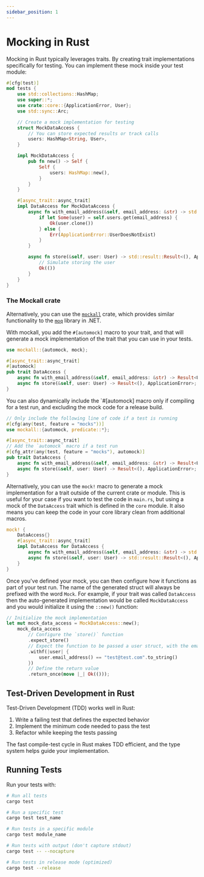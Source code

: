 ```yaml
---
sidebar_position: 1
---
```


# Mocking in Rust

Mocking in Rust typically leverages traits. By creating trait implementations specifically for testing. You can implement these mock inside your test module:

```rust showLineNumbers
#[cfg(test)]
mod tests {
    use std::collections::HashMap;
    use super::*;
    use crate::core::{ApplicationError, User};
    use std::sync::Arc;

    // Create a mock implementation for testing
    struct MockDataAccess {
        // You can store expected results or track calls
        users: HashMap<String, User>,
    }

    impl MockDataAccess {
        pub fn new() -> Self {
            Self {
                users: HashMap::new(),
            }
        }
    }

    #[async_trait::async_trait]
    impl DataAccess for MockDataAccess {
        async fn with_email_address(&self, email_address: &str) -> std::result::Result<User, ApplicationError> {
            if let Some(user) = self.users.get(email_address) {
                Ok(user.clone())
            } else {
                Err(ApplicationError::UserDoesNotExist)
            }
        }

        async fn store(&self, user: User) -> std::result::Result<(), ApplicationError> {
            // Simulate storing the user
            Ok(())
        }
    }
}
```

### The Mockall crate

Alternatively, you can use the [`mockall`](https://docs.rs/mockall/latest/mockall/) crate, which provides similar functionality to the [`moq`](https://github.com/devlooped/moq) library in .NET.

With mockall, you add the `#[automock]` macro to your trait, and that will generate a mock implementation of the trait that you can use in your tests.


```rust showLineNumbers
use mockall::{automock, mock};

#[async_trait::async_trait]
#[automock]
pub trait DataAccess {
    async fn with_email_address(&self, email_address: &str) -> Result<User, ApplicationError>;
    async fn store(&self, user: User) -> Result<(), ApplicationError>;
}
```

You can also dynamically include the `#[automock] macro only if compiling for a test run, and excluding the mock code for a release build.

```rust showLineNumbers
// Only include the following line of code if a test is running
#[cfg(any(test, feature = "mocks"))]
use mockall::{automock, predicate::*};

#[async_trait::async_trait]
// Add the `automock` macro if a test run
#[cfg_attr(any(test, feature = "mocks"), automock)]
pub trait DataAccess {
    async fn with_email_address(&self, email_address: &str) -> Result<User, ApplicationError>;
    async fn store(&self, user: User) -> Result<(), ApplicationError>;
}
```

Alternatively, you can use the `mock!` macro to generate a mock implementation for a trait outside of the current crate or module. This is useful for your case if you want to test the code in `main.rs`, but using a mock of the `DataAccess` trait which is defined in the `core` module. It also means you can keep the code in your core library clean from additional macros.

```rust showLineNumbers
mock! {
    DataAccess{}
    #[async_trait::async_trait]
    impl DataAccess for DataAccess {
        async fn with_email_address(&self, email_address: &str) -> std::result::Result<User, ApplicationError>;
        async fn store(&self, user: User) -> std::result::Result<(), ApplicationError>;
    }
}
```

Once you've defined your mock, you can then configure how it functions as part of your test run. The name of the generated struct will always be prefixed with the word `Mock`. For example, if your trait was called `DataAccess` then the auto-generated implementation would be called `MockDataAccess` and you would initialize it using the `::new()` function:

```rust showLineNumbers
// Initialize the mock implementation
let mut mock_data_access = MockDataAccess::new();
    mock_data_access
        // Configure the `store()` function
        .expect_store()
        // Expect the function to be passed a user struct, with the email address set to test@test.com
        .withf(|user| {
            user.email_address() == "test@test.com".to_string()
        })
        // Define the return value
        .return_once(move |_| Ok(()));
```

## Test-Driven Development in Rust

Test-Driven Development (TDD) works well in Rust:

1. Write a failing test that defines the expected behavior
2. Implement the minimum code needed to pass the test
3. Refactor while keeping the tests passing

The fast compile-test cycle in Rust makes TDD efficient, and the type system helps guide your implementation.

## Running Tests

Run your tests with:

```bash
# Run all tests
cargo test

# Run a specific test
cargo test test_name

# Run tests in a specific module
cargo test module_name

# Run tests with output (don't capture stdout)
cargo test -- --nocapture

# Run tests in release mode (optimized)
cargo test --release
```
